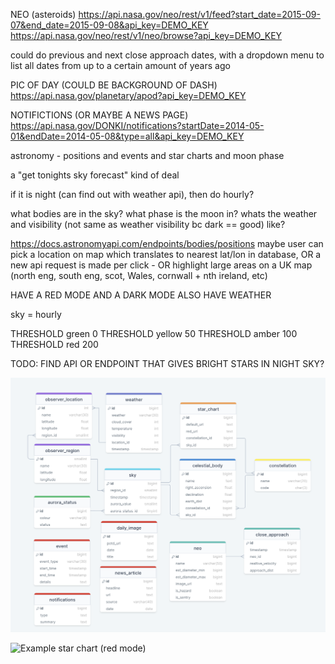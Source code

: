 NEO (asteroids) https://api.nasa.gov/neo/rest/v1/feed?start_date=2015-09-07&end_date=2015-09-08&api_key=DEMO_KEY
https://api.nasa.gov/neo/rest/v1/neo/browse?api_key=DEMO_KEY

could do previous and next close approach dates, with a dropdown menu to list all dates from up to a certain amount of years ago


PIC OF DAY (COULD BE BACKGROUND OF DASH) https://api.nasa.gov/planetary/apod?api_key=DEMO_KEY


NOTIFICTIONS (OR MAYBE A NEWS PAGE) https://api.nasa.gov/DONKI/notifications?startDate=2014-05-01&endDate=2014-05-08&type=all&api_key=DEMO_KEY


astronomy - positions and events and star charts and moon phase

a "get tonights sky forecast" kind of deal

if it is night (can find out with weather api), then do hourly?

what bodies are in the sky? what phase is the moon in? whats the weather and visibility (not same as weather visibility bc dark == good) like?

https://docs.astronomyapi.com/endpoints/bodies/positions
maybe user can pick a location on map which translates to nearest lat/lon in database, OR a new api request is made per click - OR highlight large areas on a UK map (north eng, south eng, scot, Wales, cornwall + nth ireland, etc)

HAVE A RED MODE AND A DARK MODE
ALSO HAVE WEATHER


sky = hourly

THRESHOLD green 0
THRESHOLD yellow 50
THRESHOLD amber 100
THRESHOLD red 200

TODO:
FIND API OR ENDPOINT THAT GIVES BRIGHT STARS IN NIGHT SKY?

![ERD draft](./Screenshot%202024-05-29%20at%2023.19.05.png)

![Example star chart (red mode)](https://widgets.astronomyapi.com/star-chart/generated/5ed13e0447cb88ef6d0a4784ae1202638cf0c8bf33e9292fd519393edeb50191.png)